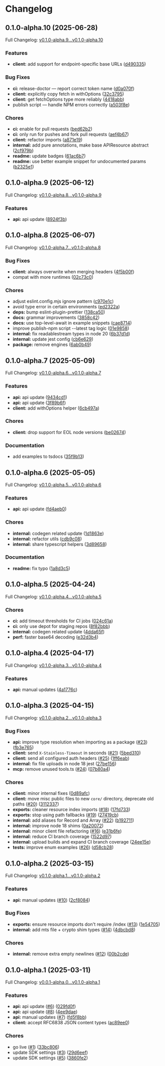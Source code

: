 # Changelog

## 0.1.0-alpha.10 (2025-06-28)

Full Changelog: [v0.1.0-alpha.9...v0.1.0-alpha.10](https://github.com/sullyai/sullyai-node/compare/v0.1.0-alpha.9...v0.1.0-alpha.10)

### Features

* **client:** add support for endpoint-specific base URLs ([d490335](https://github.com/sullyai/sullyai-node/commit/d490335f6f21d5addfe4f8fd15c876e459c1c5fa))


### Bug Fixes

* **ci:** release-doctor — report correct token name ([d0a070f](https://github.com/sullyai/sullyai-node/commit/d0a070f8607f9140fec72a56bb5dc9c8d83009ed))
* **client:** explicitly copy fetch in withOptions ([32c3795](https://github.com/sullyai/sullyai-node/commit/32c37951a7a4ee5ce1a39e6e8410d6983e9517cc))
* **client:** get fetchOptions type more reliably ([4418abb](https://github.com/sullyai/sullyai-node/commit/4418abb21134e3c05a8aee85bc2c4e41546d6168))
* publish script — handle NPM errors correctly ([a503f8e](https://github.com/sullyai/sullyai-node/commit/a503f8e1218cd22cab2b55b962e19b77e034139f))


### Chores

* **ci:** enable for pull requests ([bed62b2](https://github.com/sullyai/sullyai-node/commit/bed62b2689618b7f3ad580f4400f184a345a7935))
* **ci:** only run for pushes and fork pull requests ([aef4b67](https://github.com/sullyai/sullyai-node/commit/aef4b6731b0572ed1c369f7239503ff9311012ef))
* **client:** refactor imports ([a871e19](https://github.com/sullyai/sullyai-node/commit/a871e19c5c081a65206f3a94f8e85c3446d5e740))
* **internal:** add pure annotations, make base APIResource abstract ([2cf979b](https://github.com/sullyai/sullyai-node/commit/2cf979b1c5a6e4bc169e9e113e99246371071dae))
* **readme:** update badges ([61ac6b7](https://github.com/sullyai/sullyai-node/commit/61ac6b729c9cdad2a7cab454c126ce69533d2fea))
* **readme:** use better example snippet for undocumented params ([b2325e1](https://github.com/sullyai/sullyai-node/commit/b2325e18496150bcf4c22eb27126a547c8acfc2b))

## 0.1.0-alpha.9 (2025-06-12)

Full Changelog: [v0.1.0-alpha.8...v0.1.0-alpha.9](https://github.com/sullyai/sullyai-node/compare/v0.1.0-alpha.8...v0.1.0-alpha.9)

### Features

* **api:** api update ([8924f3b](https://github.com/sullyai/sullyai-node/commit/8924f3b81cb35118f7d2196caff0c523d2b638a6))

## 0.1.0-alpha.8 (2025-06-07)

Full Changelog: [v0.1.0-alpha.7...v0.1.0-alpha.8](https://github.com/sullyai/sullyai-node/compare/v0.1.0-alpha.7...v0.1.0-alpha.8)

### Bug Fixes

* **client:** always overwrite when merging headers ([4f5b00f](https://github.com/sullyai/sullyai-node/commit/4f5b00fbc886f35297e6fc43460e39a556161c64))
* compat with more runtimes ([02c73c0](https://github.com/sullyai/sullyai-node/commit/02c73c0a098220e88e2480de57c0c3dd0170a26a))


### Chores

* adjust eslint.config.mjs ignore pattern ([c970e1c](https://github.com/sullyai/sullyai-node/commit/c970e1c57701adc4cd8de603619ebf7f9c881165))
* avoid type error in certain environments ([ed2322a](https://github.com/sullyai/sullyai-node/commit/ed2322a22faa87d0e33944d54029e1ef725d41b3))
* **deps:** bump eslint-plugin-prettier ([138ca50](https://github.com/sullyai/sullyai-node/commit/138ca50cd456ac2a9218b82875442f114bf92140))
* **docs:** grammar improvements ([3858c42](https://github.com/sullyai/sullyai-node/commit/3858c42e409eee93f27aa2f74b17ebc136f6729f))
* **docs:** use top-level-await in example snippets ([cae8714](https://github.com/sullyai/sullyai-node/commit/cae871444ffc52d6898bc46c8fc92b39222de9a1))
* improve publish-npm script --latest tag logic ([01e9858](https://github.com/sullyai/sullyai-node/commit/01e9858239bc0435bbbb0744d1f4365815024774))
* **internal:** fix readablestream types in node 20 ([6b37d1d](https://github.com/sullyai/sullyai-node/commit/6b37d1d9a0d7709afb335f530df769c48b0a721d))
* **internal:** update jest config ([cb6e629](https://github.com/sullyai/sullyai-node/commit/cb6e629059db1b6b96ca7b6d748e65c9897c0915))
* **package:** remove engines ([6ab0b49](https://github.com/sullyai/sullyai-node/commit/6ab0b49715c08c7eef0d37185813d20f4710ef19))

## 0.1.0-alpha.7 (2025-05-09)

Full Changelog: [v0.1.0-alpha.6...v0.1.0-alpha.7](https://github.com/sullyai/sullyai-node/compare/v0.1.0-alpha.6...v0.1.0-alpha.7)

### Features

* **api:** api update ([9434cd1](https://github.com/sullyai/sullyai-node/commit/9434cd1cd22762c3166b0183617f0c7d9f16c3f2))
* **api:** api update ([3f89b6f](https://github.com/sullyai/sullyai-node/commit/3f89b6f7f9350fda5133fc177703bd7997c8cda8))
* **client:** add withOptions helper ([6cb497a](https://github.com/sullyai/sullyai-node/commit/6cb497a49f874e15cf80ebf64a4687b3d8581817))


### Chores

* **client:** drop support for EOL node versions ([be02674](https://github.com/sullyai/sullyai-node/commit/be02674fdab9d15c98e26bf1a287818246d97a2e))


### Documentation

* add examples to tsdocs ([35f9b13](https://github.com/sullyai/sullyai-node/commit/35f9b1304d899fbdeadded6da1564150b72d1b1c))

## 0.1.0-alpha.6 (2025-05-05)

Full Changelog: [v0.1.0-alpha.5...v0.1.0-alpha.6](https://github.com/sullyai/sullyai-node/compare/v0.1.0-alpha.5...v0.1.0-alpha.6)

### Features

* **api:** api update ([fd4aeb0](https://github.com/sullyai/sullyai-node/commit/fd4aeb02376fab5e8dc1a919a656a8c8478a2890))


### Chores

* **internal:** codegen related update ([1d1863e](https://github.com/sullyai/sullyai-node/commit/1d1863e7fd2721f81202fddf0716c35a5c9108aa))
* **internal:** refactor utils ([cdb9c08](https://github.com/sullyai/sullyai-node/commit/cdb9c08c614083621a6547b75a4c9c2647a555cf))
* **internal:** share typescript helpers ([3d89658](https://github.com/sullyai/sullyai-node/commit/3d89658def7349fd8a7136872fdf8ba4210cc9e7))


### Documentation

* **readme:** fix typo ([1a8d3c5](https://github.com/sullyai/sullyai-node/commit/1a8d3c587398a4dd4f821debe2d0a1b4a2f0f23b))

## 0.1.0-alpha.5 (2025-04-24)

Full Changelog: [v0.1.0-alpha.4...v0.1.0-alpha.5](https://github.com/sullyai/sullyai-node/compare/v0.1.0-alpha.4...v0.1.0-alpha.5)

### Chores

* **ci:** add timeout thresholds for CI jobs ([024c61a](https://github.com/sullyai/sullyai-node/commit/024c61aab2b0380aca600a32ab41192549e66e3f))
* **ci:** only use depot for staging repos ([8f82bbb](https://github.com/sullyai/sullyai-node/commit/8f82bbb4d9ee78c85c6b21a521bb7db41ccf9116))
* **internal:** codegen related update ([4dda65f](https://github.com/sullyai/sullyai-node/commit/4dda65ff720fae9a4319ea585e9e176bcef90f5e))
* **perf:** faster base64 decoding ([e32d3b4](https://github.com/sullyai/sullyai-node/commit/e32d3b412ce95bb5c3208e785a46c5ed087e1295))

## 0.1.0-alpha.4 (2025-04-17)

Full Changelog: [v0.1.0-alpha.3...v0.1.0-alpha.4](https://github.com/sullyai/sullyai-node/compare/v0.1.0-alpha.3...v0.1.0-alpha.4)

### Features

* **api:** manual updates ([4a1776c](https://github.com/sullyai/sullyai-node/commit/4a1776cade9e5aecc941aa0b43fc6ae24b613967))

## 0.1.0-alpha.3 (2025-04-15)

Full Changelog: [v0.1.0-alpha.2...v0.1.0-alpha.3](https://github.com/sullyai/sullyai-node/compare/v0.1.0-alpha.2...v0.1.0-alpha.3)

### Bug Fixes

* **api:** improve type resolution when importing as a package ([#23](https://github.com/sullyai/sullyai-node/issues/23)) ([fb3e765](https://github.com/sullyai/sullyai-node/commit/fb3e7659895dce2130be766b6ec65c1dea4553d1))
* **client:** send `X-Stainless-Timeout` in seconds ([#21](https://github.com/sullyai/sullyai-node/issues/21)) ([5bed310](https://github.com/sullyai/sullyai-node/commit/5bed310ba5498c3b67b9f0c9f84f4d8bfb79e892))
* **client:** send all configured auth headers ([#25](https://github.com/sullyai/sullyai-node/issues/25)) ([1ff6eab](https://github.com/sullyai/sullyai-node/commit/1ff6eab39d3c7eab6623276b7a82f2d206521f9b))
* **internal:** fix file uploads in node 18 jest ([27be156](https://github.com/sullyai/sullyai-node/commit/27be156d91d134f0ce3fe0ce6978855bb2e9ed20))
* **mcp:** remove unused tools.ts ([#24](https://github.com/sullyai/sullyai-node/issues/24)) ([07b80a4](https://github.com/sullyai/sullyai-node/commit/07b80a482f15c0f74926c0903d747f82a46dabf6))


### Chores

* **client:** minor internal fixes ([0d89afc](https://github.com/sullyai/sullyai-node/commit/0d89afc4b08e60d8a8f66a69d37b3de25ff0c6b8))
* **client:** move misc public files to new `core/` directory, deprecate old paths ([#20](https://github.com/sullyai/sullyai-node/issues/20)) ([3112337](https://github.com/sullyai/sullyai-node/commit/3112337f70c9472848584b110d0cbd8340a9cd0e))
* **exports:** cleaner resource index imports ([#18](https://github.com/sullyai/sullyai-node/issues/18)) ([17fd733](https://github.com/sullyai/sullyai-node/commit/17fd7333104b3d117e2fa17af55eb3486e69f0ad))
* **exports:** stop using path fallbacks ([#19](https://github.com/sullyai/sullyai-node/issues/19)) ([27419cb](https://github.com/sullyai/sullyai-node/commit/27419cb7d156126a1a8aa758d0f0209b4cfedc08))
* **internal:** add aliases for Record and Array ([#22](https://github.com/sullyai/sullyai-node/issues/22)) ([b192711](https://github.com/sullyai/sullyai-node/commit/b192711a172dd4a8b698a146597ab7bc6f78ed6a))
* **internal:** improve node 18 shims ([0a20072](https://github.com/sullyai/sullyai-node/commit/0a2007228301fd958f0cca7f6f68a6baa9d6e519))
* **internal:** minor client file refactoring ([#16](https://github.com/sullyai/sullyai-node/issues/16)) ([e31b6fe](https://github.com/sullyai/sullyai-node/commit/e31b6fe498a7cb69d7a0f6b72227d160ebc7a4de))
* **internal:** reduce CI branch coverage ([1522d97](https://github.com/sullyai/sullyai-node/commit/1522d97896af770bcab88ed87785f0a162afbc94))
* **internal:** upload builds and expand CI branch coverage ([24ee15e](https://github.com/sullyai/sullyai-node/commit/24ee15e34103fca95eac5bc9e809a539bf63efa3))
* **tests:** improve enum examples ([#26](https://github.com/sullyai/sullyai-node/issues/26)) ([d58cb28](https://github.com/sullyai/sullyai-node/commit/d58cb286e34100e81ecc71b7a7cee833a71141d2))

## 0.1.0-alpha.2 (2025-03-15)

Full Changelog: [v0.1.0-alpha.1...v0.1.0-alpha.2](https://github.com/sullyai/sullyai-node/compare/v0.1.0-alpha.1...v0.1.0-alpha.2)

### Features

* **api:** manual updates ([#10](https://github.com/sullyai/sullyai-node/issues/10)) ([2cf8084](https://github.com/sullyai/sullyai-node/commit/2cf80844ed5d64784cc50b984995b7b3c91b81bf))


### Bug Fixes

* **exports:** ensure resource imports don't require /index ([#13](https://github.com/sullyai/sullyai-node/issues/13)) ([1e54705](https://github.com/sullyai/sullyai-node/commit/1e54705e2a4bb903f08edac79c10cf74a77e5df6))
* **internal:** add mts file + crypto shim types ([#14](https://github.com/sullyai/sullyai-node/issues/14)) ([4dbcbd8](https://github.com/sullyai/sullyai-node/commit/4dbcbd80d57776fc984b0b122a234af6ee690de5))


### Chores

* **internal:** remove extra empty newlines ([#12](https://github.com/sullyai/sullyai-node/issues/12)) ([00b2cde](https://github.com/sullyai/sullyai-node/commit/00b2cdeb90aef1b3de08dab3881c23227bfa33f5))

## 0.1.0-alpha.1 (2025-03-11)

Full Changelog: [v0.0.1-alpha.0...v0.1.0-alpha.1](https://github.com/sullyai/sullyai-node/compare/v0.0.1-alpha.0...v0.1.0-alpha.1)

### Features

* **api:** api update ([#6](https://github.com/sullyai/sullyai-node/issues/6)) ([029fd0f](https://github.com/sullyai/sullyai-node/commit/029fd0f385c83375b9d661f0409ff2f642b9c9ce))
* **api:** api update ([#8](https://github.com/sullyai/sullyai-node/issues/8)) ([4ee9dae](https://github.com/sullyai/sullyai-node/commit/4ee9dae44c0e52a5d79c5d072d0a8347619e75d3))
* **api:** manual updates ([#7](https://github.com/sullyai/sullyai-node/issues/7)) ([fd5f8bb](https://github.com/sullyai/sullyai-node/commit/fd5f8bbe01b2eee85f846b41795b3f6d9c0c977c))
* **client:** accept RFC6838 JSON content types ([ac89ee0](https://github.com/sullyai/sullyai-node/commit/ac89ee0599c8282c6225675b51d92ab57d965627))


### Chores

* go live ([#1](https://github.com/sullyai/sullyai-node/issues/1)) ([33bc806](https://github.com/sullyai/sullyai-node/commit/33bc8061ceb06a11ced1564c3728da104922f015))
* update SDK settings ([#3](https://github.com/sullyai/sullyai-node/issues/3)) ([29d6eef](https://github.com/sullyai/sullyai-node/commit/29d6eefa25c72472e99f6deab4f01474e163828e))
* update SDK settings ([#5](https://github.com/sullyai/sullyai-node/issues/5)) ([3860fe2](https://github.com/sullyai/sullyai-node/commit/3860fe2b3fd46457452119b87b74d93e474eb1e3))
